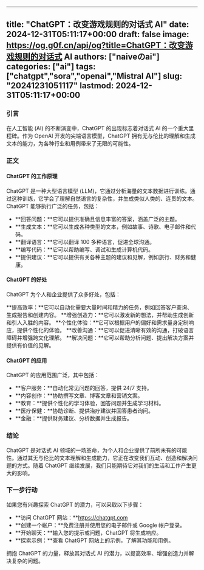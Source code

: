 
---
title: "ChatGPT：改变游戏规则的对话式 AI"
date: 2024-12-31T05:11:17+00:00
draft: false
image: https://og.g0f.cn/api/og?title=ChatGPT：改变游戏规则的对话式 AI
authors: ["naiveのai"]
categories: ["ai"]
tags: ["chatgpt","sora","openai","Mistral AI"]
slug: "20241231051117"
lastmod: 2024-12-31T05:11:17+00:00
---
### 引言

在人工智能 (AI) 的不断演变中，ChatGPT 的出现标志着对话式 AI 的一个重大里程碑。作为 OpenAI 开发的尖端语言模型，ChatGPT 拥有无与伦比的理解和生成文本的能力，为各种行业和用例带来了无限的可能性。

### 正文

#### ChatGPT 的工作原理

ChatGPT 是一种大型语言模型 (LLM)，它通过分析海量的文本数据进行训练。通过这种训练，它学会了理解自然语言的复杂性，并生成类似人类的、连贯的文本。ChatGPT 能够执行广泛的任务，包括：

* **回答问题：**它可以提供准确且信息丰富的答案，涵盖广泛的主题。
* **生成文本：**它可以生成各种类型的文本，例如故事、诗歌、电子邮件和代码。
* **翻译语言：**它可以翻译 100 多种语言，促进全球沟通。
* **编写代码：**它可以帮助编写、调试和生成计算机代码。
* **提供建议：**它可以提供有关各种主题的建议和见解，例如旅行、财务和健康。

#### ChatGPT 的好处

ChatGPT 为个人和企业提供了众多好处，包括：

**提高效率：**它可以自动化需要大量时间和精力的任务，例如回答客户查询、生成报告和创建内容。
**增强创造力：**它可以激发新的想法，并帮助生成创新和引人入胜的内容。
**个性化体验：**它可以根据用户的偏好和需求量身定制响应，提供个性化的体验。
**改善沟通：**它可以促进清晰有效的沟通，打破语言障碍并增强跨文化理解。
**解决问题：**它可以帮助分析问题、提出解决方案并提供有价值的见解。

#### ChatGPT 的应用

ChatGPT 的应用范围广泛，其中包括：

* **客户服务：**自动化常见问题的回答，提供 24/7 支持。
* **内容创作：**协助撰写文章、博客文章和营销文案。
* **教育：**提供个性化的学习体验，回答问题并生成学习材料。
* **医疗保健：**协助诊断、提供治疗建议并回答患者询问。
* **金融：**提供财务建议、分析数据并生成报告。

### 结论

ChatGPT 是对话式 AI 领域的一场革命，为个人和企业提供了前所未有的可能性。通过其无与伦比的文本理解和生成能力，它正在改变我们互动、创造和解决问题的方式。随着 ChatGPT 继续发展，我们只能期待它对我们的生活和工作产生更大的影响。

### 下一步行动

如果您有兴趣探索 ChatGPT 的潜力，可以采取以下步骤：

* **访问 ChatGPT 网站：**https://chatgpt.com
* **创建一个帐户：**免费注册并使用您的电子邮件或 Google 帐户登录。
* **开始聊天：**输入您的提示或问题，ChatGPT 将生成响应。
* **探索示例：**查看 ChatGPT 网站上的示例，了解其功能和用例。

拥抱 ChatGPT 的力量，释放其对话式 AI 的潜力，以提高效率、增强创造力并解决复杂的问题。